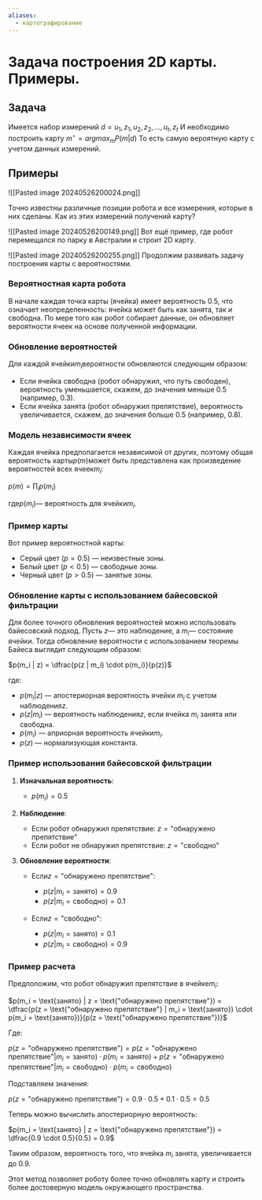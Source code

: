 ```yaml
---
aliases:
  - картографирование
---
```

# Задача построения 2D карты. Примеры.

## Задача

Имеется набор измерений
$d={u_1,z_1,u_2,z_2,\dots,u_t,z_t}$
И необходимо построить карту
$m^\star=argmax_{m}P(m|d)$
То есть самую вероятную карту с учетом данных измерений.

## Примеры

![[Pasted image 20240526200024.png]]

Точно известны различные позиции робота и все измерения, которые в них сделаны. Как из этих измерений получений карту? 

![[Pasted image 20240526200149.png]]
Вот ещё пример, где робот перемещался по парку в Австралии и строит 2D карту.

![[Pasted image 20240526200255.png]]
Продолжим развивать задачу построения карты с вероятностями.

### Вероятностная карта робота

В начале каждая точка карты (ячейка) имеет вероятность $0.5$, что означает неопределенность: ячейка может быть как занята, так и свободна. По мере того как робот собирает данные, он обновляет вероятности ячеек на основе полученной информации.

### Обновление вероятностей

Для каждой ячейки$m_i$вероятности обновляются следующим образом:

- Если ячейка свободна (робот обнаружил, что путь свободен), вероятность уменьшается, скажем, до значения меньше $0.5$ (например, $0.3$).
- Если ячейка занята (робот обнаружил препятствие), вероятность увеличивается, скажем, до значения больше $0.5$ (например, $0.8$).

### Модель независимости ячеек

Каждая ячейка предполагается независимой от других, поэтому общая вероятность карты$p(m)$может быть представлена как произведение вероятностей всех ячеек$m_i$:

$p(m) = \prod_{i} p(m_i)$

где$p(m_i)$— вероятность для ячейки$m_i$.

### Пример карты

Вот пример вероятностной карты:

- Серый цвет ($p = 0.5$) — неизвестные зоны.
- Белый цвет ($p < 0.5$) — свободные зоны.
- Черный цвет ($p > 0.5$) — занятые зоны.

### Обновление карты с использованием байесовской фильтрации

Для более точного обновления вероятностей можно использовать байесовский подход. Пусть $z$— это наблюдение, а $m_i$— состояние ячейки. Тогда обновление вероятности с использованием теоремы Байеса выглядит следующим образом:

$p(m_i | z) = \dfrac{p(z | m_i) \cdot p(m_i)}{p(z)}$

где:

- $p(m_i | z)$ — апостериорная вероятность ячейки $m_i$ с учетом наблюдения$z$.
- $p(z | m_i)$ — вероятность наблюдения$z$, если ячейка $m_i$ занята или свободна.
- $p(m_i)$ — априорная вероятность ячейки$m_i$.
- $p(z)$ — нормализующая константа.

### Пример использования байесовской фильтрации

1. **Изначальная вероятность**:
   - $p(m_i) = 0.5$

2. **Наблюдение**:
   - Если робот обнаружил препятствие: $z = \text{"обнаружено препятствие"}$
   - Если робот не обнаружил препятствие: $z = \text{"свободно"}$

3. **Обновление вероятности**:
   - Если$z = \text{"обнаружено препятствие"}$:
     - $p(z | m_i = \text{занято}) = 0.9$
     - $p(z | m_i = \text{свободно}) = 0.1$

   - Если$z = \text{"свободно"}$:
     - $p(z | m_i = \text{занято}) = 0.1$
     - $p(z | m_i = \text{свободно}) = 0.9$

### Пример расчета

Предположим, что робот обнаружил препятствие в ячейке$m_i$:

$p(m_i = \text{занято} | z = \text{"обнаружено препятствие"}) = \dfrac{p(z = \text{"обнаружено препятствие"} | m_i = \text{занято}) \cdot p(m_i = \text{занято})}{p(z = \text{"обнаружено препятствие"})}$

Где:

$p(z = \text{"обнаружено препятствие"}) = p(z = \text{"обнаружено препятствие"} | m_i = \text{занято}) \cdot p(m_i = \text{занято}) + p(z = \text{"обнаружено препятствие"} | m_i = \text{свободно}) \cdot p(m_i = \text{свободно})$

Подставляем значения:

$p(z = \text{"обнаружено препятствие"}) = 0.9 \cdot 0.5 + 0.1 \cdot 0.5 = 0.5$

Теперь можно вычислить апостериорную вероятность:

$p(m_i = \text{занято} | z = \text{"обнаружено препятствие"}) = \dfrac{0.9 \cdot 0.5}{0.5} = 0.9$

Таким образом, вероятность того, что ячейка $m_i$ занята, увеличивается до 0.9.

Этот метод позволяет роботу более точно обновлять карту и строить более достоверную модель окружающего пространства.